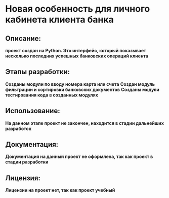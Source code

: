 # **Новая особенность для личного кабинета клиента банка**

## **Описание:**

**проект создан на Python.
Это интерфейс, который показывает несколько последних успешных
банковских операций клиента**

## **Этапы разработки:**

**Созданы модули по вводу номера карта или счета**
**Создан модуль фильтрации и сортировки банковских документов**
**Созданы модули тестирования кода в созданных модулях**

## **Использование:**

**На данном этапе проект не закончен, находится в стадии 
дальнейших разработок**

## **Документация:** 

**Документация на данный проект не оформлена, так как проект в стадии разработки**

## **Лицензия:**

**Лицензии на проект нет, так как проект учебный**